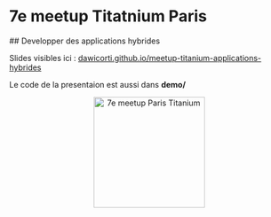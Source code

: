 # 7e meetup Titatnium Paris
## Developper des applications hybrides

Slides visibles ici : [dawicorti.github.io/meetup-titanium-applications-hybrides](http://dawicorti.github.io/meetup-titanium-applications-hybrides)

Le code de la presentaion est aussi dans __demo/__

<p align="center">
  <img src="https://pbs.twimg.com/media/BXXO8RMIUAAQIqR.jpg" alt="7e meetup Paris Titanium" width="200px"/>
</p>
